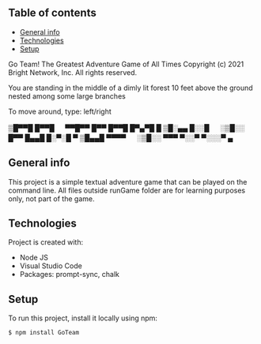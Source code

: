## Table of contents

- [General info](#general-info)
- [Technologies](#technologies)
- [Setup](#setup)

Go Team! The Greatest Adventure Game of All Times
Copyright (c) 2021 Bright Network, Inc. All rights reserved.

You are standing in the middle of a dimly lit forest
10 feet above the ground nested among some large branches

To move around, type: left/right

▒█▀▀█ █▀▀█ 　 ▀▀█▀▀ █▀▀ █▀▀█ █▀▄▀█ █
▒█░▄▄ █░░█ 　 ░▒█░░ █▀▀ █▄▄█ █░▀░█ ▀
▒█▄▄█ ▀▀▀▀ 　 ░▒█░░ ▀▀▀ ▀░░▀ ▀░░░▀ ▄

## General info

This project is a simple textual adventure game that can be played on the command line.
All files outside runGame folder are for learning purposes only, not part of the game.

## Technologies

Project is created with:

- Node JS
- Visual Studio Code
- Packages: prompt-sync, chalk

## Setup

To run this project, install it locally using npm:

```
$ npm install GoTeam

```
